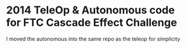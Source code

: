 2014 TeleOp & Autonomous code <br>for FTC Cascade Effect Challenge
======

I moved the autonomous into the same repo as the teleop for simplicity

